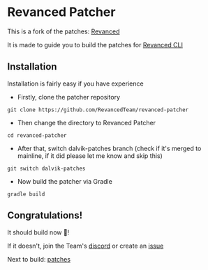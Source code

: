 # Revanced Patcher

This is a fork of the patches: [Revanced](https://github.com/RevancedTeam/revanced-patches)

It is made to guide you to build the patches for [Revanced CLI](https://github.com/RevancedTeam/revanced-cli)

## Installation

Installation is fairly easy if you have experience

* Firstly, clone the patcher repository

`git clone https://github.com/RevancedTeam/revanced-patcher`

* Then change the directory to Revanced Patcher

`cd revanced-patcher`

* After that, switch dalvik-patches branch (check if it's merged to mainline, if it did please let me know and skip this)

`git switch dalvik-patches`

* Now build the patcher via Gradle

`gradle build`

## Congratulations! 

It should build now 🎉!

If it doesn't, join the Team's [discord](https://discord.gg/rF2YcEjcrT) or create an [issue](https://github.com/ReVancedTeam/revanced-patcher/issues)

Next to build: [patches](https://github.com/CriticalRange/revanced-patches)
